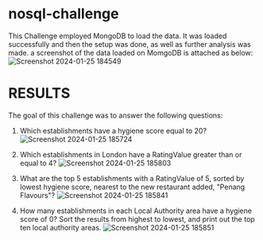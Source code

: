 # nosql-challenge
This Challenge employed MongoDB to load the data. It was loaded successfully and then the setup was done, as well as further analysis was made. a screenshot of the data loaded on MomgoDB is attached as below:
![Screenshot 2024-01-25 184549](https://github.com/callmidrey/nosql-challenge/assets/142331312/cde464b2-e5ee-42c8-96f5-3904ba92507d)

# RESULTS
The goal of this challenge was to answer the following questions:
1. Which establishments have a hygiene score equal to 20?
 ![Screenshot 2024-01-25 185724](https://github.com/callmidrey/nosql-challenge/assets/142331312/82562595-4216-4dce-9d38-5759dbf07de4)

2. Which establishments in London have a RatingValue greater than or equal to 4?
  ![Screenshot 2024-01-25 185803](https://github.com/callmidrey/nosql-challenge/assets/142331312/6b27896f-68c2-403a-84c5-ac97705b5019)


3. What are the top 5 establishments with a RatingValue of 5, sorted by lowest hygiene score, nearest to the new restaurant added, "Penang Flavours"?
   ![Screenshot 2024-01-25 185841](https://github.com/callmidrey/nosql-challenge/assets/142331312/6c1e4bc7-8e68-415b-a016-52a2921b741e)


4. How many establishments in each Local Authority area have a hygiene score of 0? Sort the results from highest to lowest, and print out the top ten local authority areas.
![Screenshot 2024-01-25 185851](https://github.com/callmidrey/nosql-challenge/assets/142331312/8f0742ee-b8e8-4501-a886-2cd48ebeb4cb)
